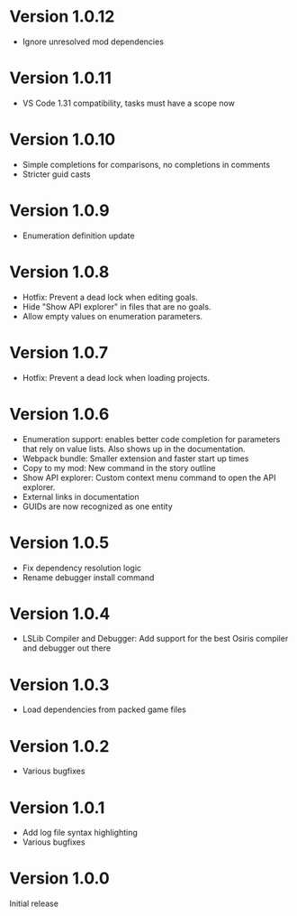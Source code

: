 # Version 1.0.12

- Ignore unresolved mod dependencies

# Version 1.0.11

- VS Code 1.31 compatibility, tasks must have a scope now

# Version 1.0.10

- Simple completions for comparisons, no completions in comments
- Stricter guid casts

# Version 1.0.9

- Enumeration definition update

# Version 1.0.8

- Hotfix: Prevent a dead lock when editing goals.
- Hide "Show API explorer" in files that are no goals.
- Allow empty values on enumeration parameters.

# Version 1.0.7

- Hotfix: Prevent a dead lock when loading projects.

# Version 1.0.6

- Enumeration support: enables better code completion for parameters that rely on value lists. Also shows up in the documentation.
- Webpack bundle: Smaller extension and faster start up times
- Copy to my mod: New command in the story outline
- Show API explorer: Custom context menu command to open the API explorer.
- External links in documentation
- GUIDs are now recognized as one entity

# Version 1.0.5

- Fix dependency resolution logic
- Rename debugger install command

# Version 1.0.4

- LSLib Compiler and Debugger: Add support for the best Osiris compiler and debugger out there

# Version 1.0.3

- Load dependencies from packed game files

# Version 1.0.2

- Various bugfixes

# Version 1.0.1

- Add log file syntax highlighting
- Various bugfixes

# Version 1.0.0

Initial release
